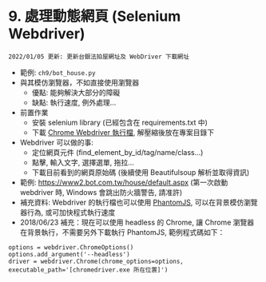 # 9. 處理動態網頁 (Selenium Webdriver)

```
2022/01/05 更新: 更新台銀法拍屋網址及 WebDriver 下載網址
```

* 範例: `ch9/bot_house.py`
* 與其模仿瀏覽器，不如直接使用瀏覽器
    * 優點: 能夠解決大部分的障礙
    * 缺點: 執行速度, 例外處理...
* 前置作業
    * 安裝 selenium library (已經包含在 requirements.txt 中)
    * 下載 [Chrome Webdriver 執行檔](https://sites.google.com/chromium.org/driver/), 解壓縮後放在專案目錄下
* Webdriver 可以做的事:
    * 定位網頁元件 (find_element_by_id/tag/name/class...)
    * 點擊, 輸入文字, 選擇選單, 拖拉...
    * 下載目前看到的網頁原始碼 (後續使用 Beautifulsoup 解析並取得資訊)
* 範例: https://www2.bot.com.tw/house/default.aspx
(第一次啟動 webdriver 時, Windows 會跳出防火牆警告, 請准許)
* 補充資料: Webdriver 的執行檔也可以使用 [PhantomJS](http://phantomjs.org/download.html), 可以在背景模仿瀏覽器行為, 或可加快程式執行速度
* 2018/06/23 補充：現在可以使用 headless 的 Chrome, 讓 Chrome 瀏覽器在背景執行，不需要另外下載執行 PhantomJS, 範例程式碼如下：

```
options = webdriver.ChromeOptions()
options.add_argument('--headless')
driver = webdriver.Chrome(chrome_options=options, executable_path='[chromedriver.exe 所在位置]')
```
